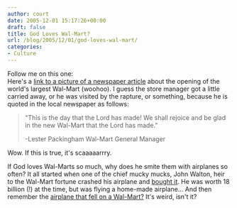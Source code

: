 ```yaml
---
author: court
date: 2005-12-01 15:17:26+00:00
draft: false
title: God Loves Wal-Mart?
url: /blog/2005/12/01/god-loves-wal-mart/
categories:
- Culture
---
```


Follow me on this one:  
Here's a [link to a picture of a newspaper article](http://flickr.com/photos/swagcool_theatre/42034179/in/pool-52241540011@N01/) about the opening of the world's largest Wal-Mart (woohoo).  I guess the store manager got a little carried away, or he was visited by the rapture, or something, because he is quoted in the local newspaper as follows:



<blockquote>"This is the day that the Lord has made! We shall rejoice and be glad in the new Wal-Mart that the Lord has made."

-Lester Packingham
Wal-Mart General Manager</blockquote>



Wow.  If this is true, it's scaaaaarrry.

If God loves Wal-Marts so much, why does he smite them with airplanes so often?  It all started when one of the chief mucky mucks, John Walton, heir to the Wal-Mart fortune crashed his airplane and [bought it](http://www.foxnews.com/story/0,2933,160858,00.html).  He was worth 18 billion (!) at the time, but was flying a home-made airplane...  And then remember the [airplane that fell on a Wal-Mart?](http://www.vallentyne.com/blog/archives/2005/11/sprawlmart.html)  It's weird, isn't it?
